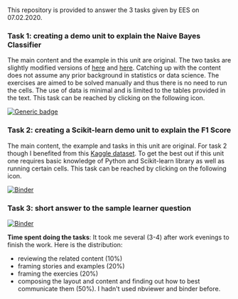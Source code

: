 # 

This repository is provided to answer the 3 tasks given by EES on 07.02.2020.

### Task 1: creating a demo unit to explain the Naive Bayes Classifier
The main content and the example in this unit are original. The two tasks are slightly modified versions of [here](https://www.datasciencecentral.com/m/blogpost?id=6448529%3ABlogPost%3A285052) and [here](https://youtu.be/ZAfarappAO0). Catching up with the content does not assume any prior background in statistics or data science. The exercises are aimed to be solved manually and thus there is no need to run the cells. The use of data is minimal and is limited to the tables provided in the text. This task can be reached by clicking on the following icon.

[![Generic badge](https://img.shields.io/badge/jupyter_nbviewer-Task_1-green)](https://mybinder.org/v2/gh/AmirKhalilzadeh/conda/master?filepath=task_2.ipynb)

### Task 2: creating a Scikit-learn demo unit to explain the F1 Score
The main content, the example and tasks in this unit are original. For task 2 though I benefited from this [Kaggle dataset](https://www.kaggle.com/uciml/pima-indians-diabetes-database). To get the best out if this unit one requires basic knowledge of Python and Scikit-learn library as well as running certain cells. This task can be reached by clicking on the following icon.

[![Binder](https://img.shields.io/badge/jupyter_mybinder-Task_2-green)](https://mybinder.org/v2/gh/AmirKhalilzadeh/conda/master?filepath=task_2.ipynb)


### Task 3: short answer to the sample learner question

[![Binder](https://img.shields.io/badge/jupyter_nbviewer-Task_3-green)](https://nbviewer.jupyter.org/github/AmirKhalilzadeh/conda/blob/cca1a53660e1968bdac33341872b9f68fd772140/nbviewer/task_3.ipynb)

<b>Time spent doing the tasks</b>:
It took me several (3-4) after work evenings to finish the work. Here is the distribution:
  - reviewing the related content (10%)
  - framing stories and examples (20%)
  - framing the exercies (20%)
  - composing the layout and content and finding out how to best communicate them (50%). I hadn't used nbviewer and binder before.
